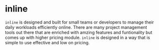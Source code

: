 # inline

`inline` is designed and built for small teams or developers to manage their daily workloads efficiently online. There are many project management tools out there that are enriched with amzing features and funtionality but comes up with higher pricing module. `inline` is designed in a way that is simple to use effective and low on pricing.
